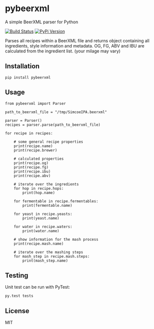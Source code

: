 # pybeerxml

A simple BeerXML parser for Python

[![Build Status](https://img.shields.io/travis/hotzenklotz/pybeerxml.svg?style=flat-square)](https://travis-ci.org/hotzenklotz/pybeerxml)
[![PyPi Version](https://img.shields.io/pypi/v/pybeerxml.svg?style=flat-square)](https://pypi.python.org/pypi?:action=display&name=pybeerxml&version=1.0)

Parses all recipes within a BeerXML file and returns <Recipe> object containing all ingredients,
style information and metadata. OG, FG, ABV and IBU are calculated from the ingredient list. (your
milage may vary)

## Installation

```
pip install pybeerxml
```

## Usage

```
from pybeerxml import Parser

path_to_beerxml_file = "/tmp/SimcoeIPA.beerxml"

parser = Parser()
recipes = parser.parse(path_to_beerxml_file)

for recipe in recipes:

    # some general recipe properties
    print(recipe.name)
    print(recipe.brewer)

    # calculated properties
    print(recipe.og)
    print(recipe.fg)
    print(recipe.ibu)
    print(recipe.abv)

    # iterate over the ingredients
    for hop in recipe.hops:
        print(hop.name)

    for fermentable in recipe.fermentables:
        print(fermentable.name)

    for yeast in recipe.yeasts:
        print(yeast.name)

    for water in recipe.waters:
        print(water.name)

    # show information for the mash process
    print(recipe.mash.name)

    # iterate over the mashing steps
    for mash_step in recipe.mash.steps:
        print(mash_step.name)
```

## Testing

Unit test can be run with PyTest:

```
py.test tests
```

## License

MIT
